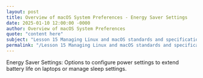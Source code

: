 ```yaml
---
layout: post
title: Overview of macOS System Preferences - Energy Saver Settings
date: 2025-01-10 12:00:00 -0000
author: Overview of macOS System Preferences
quote: "content here"
subject: "Lesson 15 Managing Linux and macOS standards and specifications"
permalink: "/Lesson 15 Managing Linux and macOS standards and specifications/Overview of macOS System Preferences/Overview of macOS System Preferences - Energy Saver Settings"
---
```


Energy Saver Settings: Options to configure power settings to extend battery life on laptops or manage sleep settings.
